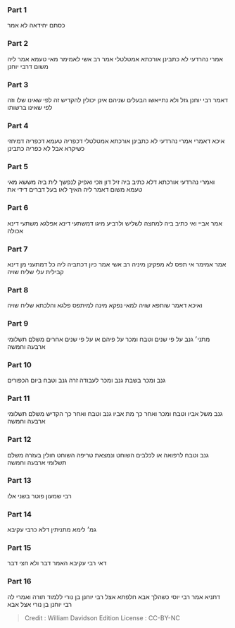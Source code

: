 
### Part 1
כסתם יחידאה לא אמר

### Part 2
אמרי נהרדעי לא כתבינן אורכתא אמטלטלי אמר רב אשי לאמימר מאי טעמא אמר ליה משום דרבי יוחנן

### Part 3
דאמר רבי יוחנן גזל ולא נתייאשו הבעלים שניהם אינן יכולין להקדיש זה לפי שאינו שלו וזה לפי שאינו ברשותו

### Part 4
איכא דאמרי אמרי נהרדעי לא כתבינן אורכתא אמטלטלי דכפריה טעמא דכפריה דמיחזי כשיקרא אבל לא כפריה כתבינן

### Part 5
ואמרי נהרדעי אורכתא דלא כתיב ביה זיל דון וזכי ואפיק לנפשך לית ביה מששא מאי טעמא משום דאמר ליה האיך לאו בעל דברים דידי את

### Part 6
אמר אביי ואי כתיב ביה למחצה לשליש ולרביע מיגו דמשתעי דינא אפלגא משתעי דינא אכולה

### Part 7
אמר אמימר אי תפס לא מפקינן מיניה רב אשי אמר כיון דכתביה ליה כל דמתעני מן דינא קבילית עלי שליח שויה

### Part 8
ואיכא דאמר שותפא שויה למאי נפקא מינה למיתפס פלגא והלכתא שליח שויה

### Part 9
מתני׳ גנב על פי שנים וטבח ומכר על פיהם או על פי שנים אחרים משלם תשלומי ארבעה וחמשה

### Part 10
גנב ומכר בשבת גנב ומכר לעבודה זרה גנב וטבח ביום הכפורים 

### Part 11
גנב משל אביו וטבח ומכר ואחר כך מת אביו גנב וטבח ואחר כך הקדיש משלם תשלומי ארבעה וחמשה

### Part 12
גנב וטבח לרפואה או לכלבים השוחט ונמצאת טריפה השוחט חולין בעזרה משלם תשלומי ארבעה וחמשה 

### Part 13
רבי שמעון פוטר בשני אלו

### Part 14
גמ׳ לימא מתניתין דלא כרבי עקיבא

### Part 15
דאי רבי עקיבא האמר דבר ולא חצי דבר

### Part 16
דתניא אמר רבי יוסי כשהלך אבא חלפתא אצל רבי יוחנן בן נורי ללמוד תורה ואמרי לה רבי יוחנן בן נורי אצל אבא

>Credit : William Davidson Edition
>License : CC-BY-NC